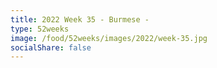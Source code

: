 ```yaml
---
title: 2022 Week 35 - Burmese - 
type: 52weeks
image: /food/52weeks/images/2022/week-35.jpg
socialShare: false
---
```

